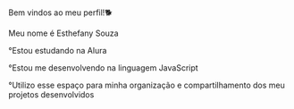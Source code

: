 Bem vindos ao meu perfil!🐕

Meu nome é Esthefany Souza

  °Estou estudando na Alura

  °Estou me desenvolvendo na linguagem JavaScript

  °Utilizo esse espaço para minha organização e compartilhamento dos meu projetos desenvolvidos


